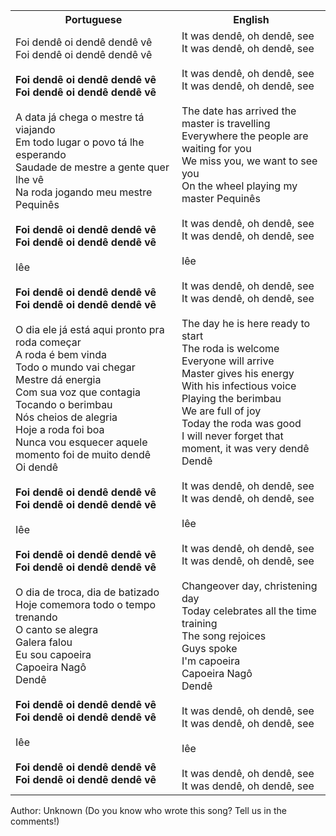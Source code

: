 <table class="capoeira-table">
    <tr class="header-row">
        <th>Portuguese</th>
        <th>English</th>
    </tr>
    <tr>
        <td>Foi dendê oi dendê dendê vê<br>Foi dendê oi dendê dendê vê<br><br><strong>Foi dendê oi dendê dendê vê<br>Foi dendê oi dendê dendê vê</strong><br><br>A data já chega o mestre tá viajando<br>Em todo lugar o povo tá lhe esperando<br>Saudade de mestre a gente quer lhe vê<br>Na roda jogando meu mestre Pequinês<br><br><strong>Foi dendê oi dendê dendê vê<br>Foi dendê oi dendê dendê vê</strong><br><br>Iêe<br><br><strong>Foi dendê oi dendê dendê vê<br>Foi dendê oi dendê dendê vê</strong><br><br>O dia ele já está aqui pronto pra roda começar<br>A roda é bem vinda<br>Todo o mundo vai chegar<br>Mestre dá energia<br>Com sua voz que contagia<br>Tocando o berimbau<br>Nós cheios de alegria<br>Hoje a roda foi boa<br>Nunca vou esquecer aquele momento foi de muito dendê<br>Oi dendê<br><br><strong>Foi dendê oi dendê dendê vê<br>Foi dendê oi dendê dendê vê</strong><br><br>Iêe<br><br><strong>Foi dendê oi dendê dendê vê<br>Foi dendê oi dendê dendê vê</strong><br><br>O dia de troca, dia de batizado<br>Hoje comemora todo o tempo trenando<br>O canto se alegra<br>Galera falou<br>Eu sou capoeira<br>Capoeira Nagô<br>Dendê<br><br><strong>Foi dendê oi dendê dendê vê<br>Foi dendê oi dendê dendê vê</strong><br><br>Iêe<br><br><strong>Foi dendê oi dendê dendê vê<br>Foi dendê oi dendê dendê vê</strong></td>
        <td>It was dendê, oh dendê, see<br>It was dendê, oh dendê, see<br><br>It was dendê, oh dendê, see<br>It was dendê, oh dendê, see<br><br>The date has arrived the master is travelling<br>Everywhere the people are waiting for you<br>We miss you, we want to see you<br>On the wheel playing my master Pequinês<br><br>It was dendê, oh dendê, see<br>It was dendê, oh dendê, see<br><br>Iêe<br><br>It was dendê, oh dendê, see<br>It was dendê, oh dendê, see<br><br>The day he is here ready to start<br>The roda is welcome<br>Everyone will arrive<br>Master gives his energy<br>With his infectious voice<br>Playing the berimbau<br>We are full of joy<br>Today the roda was good<br>I will never forget that moment, it was very dendê<br>Dendê<br><br>It was dendê, oh dendê, see<br>It was dendê, oh dendê, see<br><br>Iêe<br><br>It was dendê, oh dendê, see<br>It was dendê, oh dendê, see<br><br>Changeover day, christening day<br>Today celebrates all the time training<br>The song rejoices<br>Guys spoke<br>I'm capoeira<br>Capoeira Nagô<br>Dendê<br><br>It was dendê, oh dendê, see<br>It was dendê, oh dendê, see<br><br>Iêe<br><br>It was dendê, oh dendê, see<br>It was dendê, oh dendê, see</td>
    </tr>
</table>

<figcaption>
Author: Unknown (Do you know who wrote this song? Tell us in the comments!)
</figcaption>